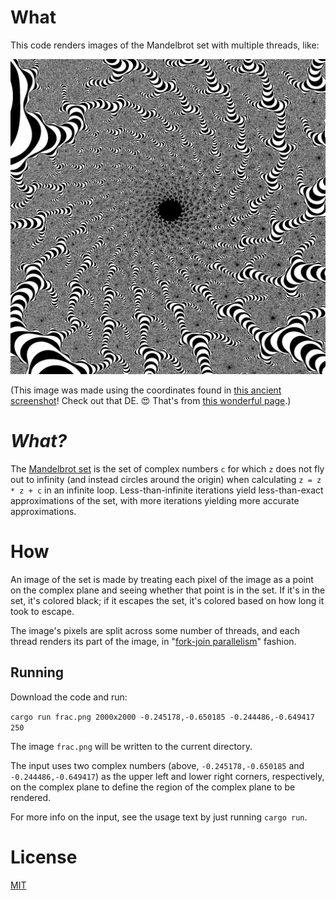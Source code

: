 # What
This code renders images of the Mandelbrot set with multiple threads, like:

<img src="./frac.png" alt="An image of the Mandelbrot set" width="1000"/>

(This image was made using the coordinates found in
[this ancient screenshot](http://www.math.utah.edu/~alfeld/math/mandelbrot/all.gif)!
Check out that DE. 😍 That's from [this wonderful page](http://www.math.utah.edu/~alfeld/math/mandelbrot/mandelbrot.html).)

# *What?*
The [Mandelbrot set](https://en.wikipedia.org/wiki/Mandelbrot_set) is the set
of complex numbers `c` for which `z` does not fly out to infinity (and instead
circles around the origin) when calculating `z = z * z + c` in an infinite loop.
Less-than-infinite iterations yield less-than-exact approximations of the set,
with more iterations yielding more accurate approximations.

# How
An image of the set is made by treating each pixel of the image as
a point on the complex plane and seeing whether that point is in the set.
If it's in the set, it's colored black; if it escapes the set, it's colored
based on how long it took to escape.

The image's pixels are split across some number of threads, and each thread renders its part of the image, in "[fork-join parallelism](https://en.wikipedia.org/wiki/Fork%E2%80%93join_model)" fashion.

## Running
Download the code and run:

```cargo run frac.png 2000x2000 -0.245178,-0.650185 -0.244486,-0.649417 250```

The image `frac.png` will be written to the current directory.

The input uses two complex numbers (above, `-0.245178,-0.650185` and
`-0.244486,-0.649417`) as the upper left and lower right corners, respectively,
on the complex plane to define the region of the complex plane to be rendered.

For more info on the input, see the usage text by just running `cargo run`.

# License
[MIT](https://opensource.org/licenses/MIT)
